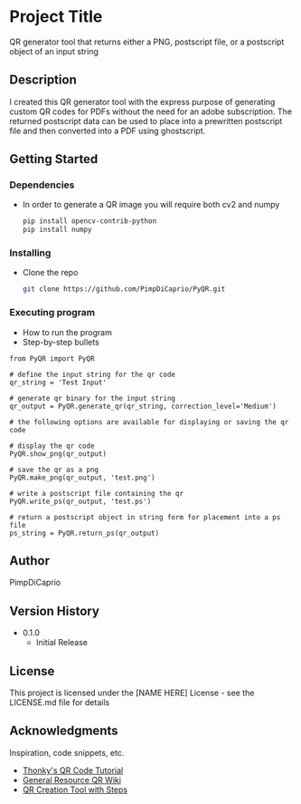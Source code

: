 # Project Title

QR generator tool that returns either a PNG, postscript file, or a postscript object of an input string

## Description

I created this QR generator tool with the express purpose of generating custom QR codes for PDFs without the need for an adobe subscription. The returned postscript data can be used to place into a prewritten postscript file and then converted into a PDF using ghostscript. 

## Getting Started

### Dependencies

* In order to generate a QR image you will require both cv2 and numpy
  ```sh
  pip install opencv-contrib-python
  pip install numpy
  ```

### Installing

* Clone the repo
  ```sh
  git clone https://github.com/PimpDiCaprio/PyQR.git
  ```

### Executing program

* How to run the program
* Step-by-step bullets
```
from PyQR import PyQR

# define the input string for the qr code
qr_string = 'Test Input'

# generate qr binary for the input string
qr_output = PyQR.generate_qr(qr_string, correction_level='Medium')

# the following options are available for displaying or saving the qr code

# display the qr code
PyQR.show_png(qr_output)

# save the qr as a png
PyQR.make_png(qr_output, 'test.png')

# write a postscript file containing the qr
PyQR.write_ps(qr_output, 'test.ps')

# return a postscript object in string form for placement into a ps file
ps_string = PyQR.return_ps(qr_output)

```

## Author

  PimpDiCaprio

## Version History

* 0.1.0
    * Initial Release

## License

This project is licensed under the [NAME HERE] License - see the LICENSE.md file for details

## Acknowledgments

Inspiration, code snippets, etc.
* [Thonky's QR Code Tutorial](https://www.thonky.com/qr-code-tutorial/introduction)
* [General Resource QR Wiki](https://en.wikipedia.org/wiki/QR_code)
* [QR Creation Tool with Steps](https://www.nayuki.io/page/creating-a-qr-code-step-by-step)
